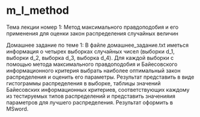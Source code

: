 # m_l_method
Тема лекции номер 1: Метод максимального правдоподобия и его применения для оценки закон распределения случайных величин

Домашнее задание по теме 1: В файле домашнее_задание.txt иметься информация о четырех выборках случайных чисел (выборки d_1, выборки d_2, выборка d_3, выборка d_4). Для каждой выборки с помощью метода максимального правдоподобия и Байесовского информационного критерия выбрать наиболее оптимальный закон распределения и оценить его параметры. Результат представить в виде гистограммы распределения в выборке, таблицы значений Байесовских информационных критериев, соответствующих каждому из тестируемых типов распределений и представить значенияия параметров для лучшего распределения. Результат оформить в MSword.
